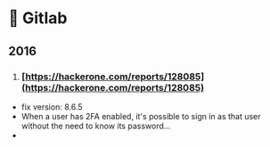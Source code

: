 # 🤩 Gitlab

## 2016

1. ### [https://hackerone.com/reports/128085](https://hackerone.com/reports/128085) <a href="#session-otp-input-label" id="session-otp-input-label"></a>

* fix version:  8.6.5
* When a user has 2FA enabled, it's possible to sign in as that user without the need to know its password...
*


